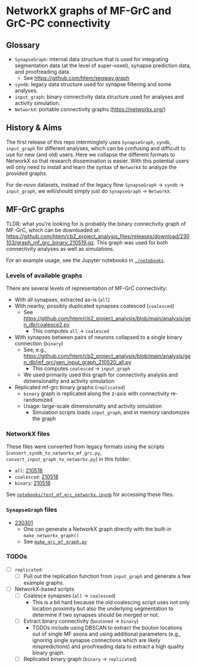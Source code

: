 # NetworkX graphs of MF-GrC and GrC-PC connectivity

## Glossary
- `SynapseGraph`: internal data structure that is used for integrating segmentation data (at the level of super-voxel), synapse prediction data, and proofreading data.
    - See https://github.com/htem/segway.graph
- `syndb`: legacy data structure used for synapse filtering and some analyses.
- `input_graph`: binary connectivity data structure used for analyses and activity simulation.
- `NetworkX`: portable connectivity graphs (https://networkx.org/)

## History & Aims

The first release of this repo interminglely uses `SynapseGraph`, `syndb`, `input_graph` for different analyses, which can be confusing and difficult to use for new (and old) users. Here we collapse the different formats to NetworkX so that research dissemination is easier. With this potential users will only need to install and learn the syntax of `NetworkX` to analyze the provided graphs.

For de-novo datasets, instead of the legacy flow `SynapseGraph` -> `syndb` -> `input_graph`, we will/should simply just do `SynapseGraph` -> `NetworkX`.

## MF-GrC graphs

TLDR: what you're looking for is probably the binary connectivity graph of MF-GrC, which can be downloaded at: https://github.com/htem/cb2_project_analysis_files/releases/download/230103/graph_mf_grc_binary_210519.gz. This graph was used for both connectivity analyses as well as simulations.

For an example usage, see the Jupyter notebooks in [`./notebooks`](./notebooks).

### Levels of available graphs

There are several levels of representation of MF-GrC connectivity:
- With all synapses, extracted as-is (`all`)
- With nearby, possibly duplicated synapses coalesced (`coalesced`)
    - See https://github.com/htem/cb2_project_analysis/blob/main/analysis/gen_db/coalesce2.py
        - This computes `all` -> `coalesced`
- With synapses between pairs of neurons collapsed to a single binary connection (`binary`)
    - See, e.g., https://github.com/htem/cb2_project_analysis/blob/main/analysis/gen_db/mf_grc/gen_input_graph_210520_all.py
        - This computes `coalesced` -> `input_graph`
    - We used primarily used this graph for connectivity analysis and dimensionality and activity simulation
- Replicated mf-grc binary graphs (`replicated`)
    - `binary` graph is replicated along the z-axis with connectivity re-randomized
    - Usage: large-scale dimensionality and activity simulation
        - Simulation scripts loads `input_graph`, and in memory randomizes the graph

### NetworkX files

These files were converted from legacy formats using the scripts (`convert_syndb_to_networkx_mf_grc.py`, `convert_input_graph_to_networkx.py`) in this folder:

- `all`: [210518](https://github.com/htem/cb2_project_analysis_files/releases/download/230103/graph_mf_grc_synapse_210518_all.gz)
- `coalesced`: [210518](https://github.com/htem/cb2_project_analysis_files/releases/download/230103/graph_mf_grc_synapse_210518_coalesced.gz)
- `binary`: [210518](https://github.com/htem/cb2_project_analysis_files/releases/download/230103/graph_mf_grc_binary_210519.gz)

See [`notebooks/test_mf_grc_networkx.ipynb`](./notebooks/test_mf_grc_networkx.ipynb) for accessing these files.

### `SynapseGraph` files

- [230301](https://github.com/htem/cb2_project_analysis_files/releases/download/230103/synapsegraph_mf_grc_230301.npz)
    - One can generate a NetworkX graph directly with the built-in `make_networkx_graph()`
    - See [`make_grc_mf_graph.py`](./make_grc_mf_graph.py)

### TODOs

- [ ] `replicated`:
    - [ ] Pull out the replication function from `input_graph` and generate a few example graphs.
- [ ] NetworkX-based scripts
    - [ ] Coalesce synapses (`all` -> `coalesced`)
        - This is a bit hard because the old coalescing script uses not only location proximity but also the underlying segmentation to determine if two synapses should be merged or not.
    - [ ] Extract binary connectivity (`boutoned` -> `binary`)
        - TODOs include using DBSCAN to extract the bouton locations out of single MF axons and using additional parameters (e.g., ignoring single synapse connections which are likely mispredictions) and proofreading data to extract a high quality binary graph.
    - [ ] Replicated binary graph (`binary` -> `replicated`)
